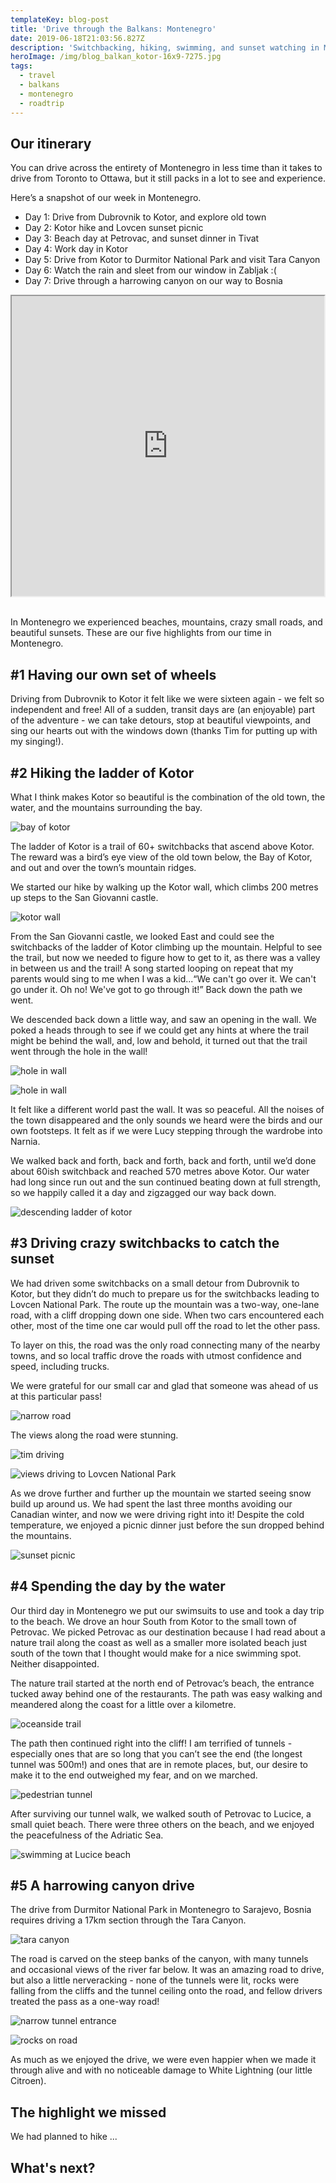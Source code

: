 ```yaml
---
templateKey: blog-post
title: 'Drive through the Balkans: Montenegro'
date: 2019-06-18T21:03:56.827Z
description: 'Switchbacking, hiking, swimming, and sunset watching in Montenegro'
heroImage: /img/blog_balkan_kotor-16x9-7275.jpg
tags:
  - travel
  - balkans
  - montenegro
  - roadtrip
---
```

## Our itinerary

You can drive across the entirety of Montenegro in less time than it takes to drive from Toronto to Ottawa, but it still packs in a lot to see and experience. 

Here’s a snapshot of our week in Montenegro.

* Day 1: Drive from Dubrovnik to Kotor, and explore old town
* Day 2: Kotor hike and Lovcen sunset picnic
* Day 3: Beach day at Petrovac, and sunset dinner in Tivat
* Day 4: Work day in Kotor
* Day 5: Drive from Kotor to Durmitor National Park and visit Tara Canyon
* Day 6: Watch the rain and sleet from our window in Zabljak :(
* Day 7: Drive through a harrowing canyon on our way to Bosnia

<div style="display:flex;justify-content:center;width:100%;">

<iframe src="https://www.google.com/maps/d/embed?mid=1H6YFZ9szU6xVzWgb1AXmy6pQK9yKOysJ" width="640" height="480"></iframe>

</div>

<br>

In Montenegro we experienced beaches, mountains, crazy small roads, and beautiful sunsets. These are our five highlights from our time in Montenegro.

## \#1 Having our own set of wheels

Driving from Dubrovnik to Kotor it felt like we were sixteen again - we felt so independent and free! All of a sudden, transit days are (an enjoyable) part of the adventure - we can take detours, stop at beautiful viewpoints, and sing our hearts out with the windows down (thanks Tim for putting up with my singing!). 

## \#2 Hiking the ladder of Kotor

What I think makes Kotor so beautiful is the combination of the old town, the water, and the mountains surrounding the bay. 

![bay of kotor](/img/blog_balkan_kotor-5x7-6420.jpg "bay of kotor")

The ladder of Kotor is a trail of 60+ switchbacks that ascend above Kotor. The reward was a bird’s eye view of the old town below, the Bay of Kotor, and out and over the town’s mountain ridges. 

We started our hike by walking up the Kotor wall, which climbs 200 metres up steps to the San Giovanni castle. 

![kotor wall](/img/blog_balkan_kotor-5x7-7259.jpg "kotor wall")

From the San Giovanni castle, we looked East and could see the switchbacks of the ladder of Kotor climbing up the mountain. Helpful to see the trail, but now we needed to figure how to get to it, as there was a valley in between us and the trail! A song started looping on repeat that my parents would sing to me when I was a kid...“We can't go over it. We can't go under it. Oh no! We've got to go through it!” Back down the path we went. 

We descended back down a little way, and saw an opening in the wall. We poked a heads through to see if we could get any hints at where the trail might be behind the wall, and, low and behold, it turned out that the trail went through the hole in the wall!

![hole in wall](/img/blog_balkan_kotor-5x7-6435.jpg "hole in wall")

![hole in wall](/img/blog_balkan_kotor-5x7-6440.jpg "hole in wall")

It felt like a different world past the wall. It was so peaceful. All the noises of the town disappeared and the only sounds we heard were the birds and our own footsteps. It felt as if we were Lucy stepping through the wardrobe into Narnia. 

We walked back and forth, back and forth, back and forth, until we’d done about 60ish switchback and reached 570 metres above Kotor. Our water had long since run out and the sun continued beating down at full strength, so we happily called it a day and zigzagged our way back down.

![descending ladder of kotor](/img/blog_balkan_kotor-5x7-2-2.jpg "descending ladder of kotor")

## \#3 Driving crazy switchbacks to catch the sunset

We had driven some switchbacks on a small detour from Dubrovnik to Kotor, but they didn’t do much to prepare us for the switchbacks leading to Lovcen National Park. The route up the mountain was a two-way, one-lane road, with a cliff dropping down one side. When two cars encountered each other, most of the time one car would pull off the road to let the other pass. 

To layer on this, the road was the only road connecting many of the nearby towns, and so local traffic drove the roads with utmost confidence and speed, including trucks. 

We were grateful for our small car and glad that someone was ahead of us at this particular pass!

![narrow road](/img/blog_balkan_lovecen-16x9-5469.jpg "narrow road")

The views along the road were stunning.

![tim driving](/img/blog_balkan_lovecen-16x9-5461.jpg "tim driving")

![views driving to Lovcen National Park](/img/blog_balkan_lovecen-16x9-5475.jpg "views driving to Lovcen National Park")

As we drove further and further up the mountain we started seeing snow build up around us. We had spent the last three months avoiding our Canadian winter, and now we were driving right into it! Despite the cold temperature, we enjoyed a picnic dinner just before the sun dropped behind the mountains.

![sunset picnic](/img/blog_balkan_lovecen-5x7-7333.jpg "sunset picnic")

## \#4 Spending the day by the water

Our third day in Montenegro we put our swimsuits to use and took a day trip to the beach. We drove an hour South from Kotor to the small town of Petrovac. We picked Petrovac as our destination because I had read about a nature trail along the coast as well as a smaller more isolated beach just south of the town that I thought would make for a nice swimming spot. Neither disappointed.

The nature trail started at the north end of Petrovac’s beach, the entrance tucked away behind one of the restaurants. The path was easy walking and meandered along the coast for a little over a kilometre. 

![oceanside trail](/img/blog_balkan_petrovac-5x7-6485.jpg "oceanside trail")

The path then continued right into the cliff! I am terrified of tunnels - especially ones that are so long that you can’t see the end (the longest tunnel was 500m!) and ones that are in remote places, but, our desire to make it to the end outweighed my fear, and on we marched.

![pedestrian tunnel](/img/blog_balkan_petrovac-5x7-6481.jpg "pedestrian tunnel")

After surviving our tunnel walk, we walked south of Petrovac to Lucice, a small quiet beach. There were three others on the beach, and we enjoyed the peacefulness of the Adriatic Sea. 

![swimming at Lucice beach](/img/blog_balkan_petrovac-5x7-6491.jpg "swimming at Lucice beach")

## \#5 A harrowing canyon drive

The drive from Durmitor National Park in Montenegro to Sarajevo, Bosnia requires driving a 17km section through the Tara Canyon. 

![tara canyon](/img/blog_balkan_canyon-5x7-6650.jpg "tara canyon")

The road is carved on the steep banks of the canyon, with many tunnels and occasional views of the river far below. It was an amazing road to drive, but also a little nerveracking - none of the tunnels were lit, rocks were falling from the cliffs and the tunnel ceiling onto the road, and fellow drivers treated the pass as a one-way road!

![narrow tunnel entrance](/img/blog_balkan_canyon-16x9-3.jpg "narrow tunnel entrance")

![rocks on road](/img/blog_balkan_canyon-16x9-.jpg "rocks on road")

As much as we enjoyed the drive, we were even happier when we made it through alive and with no noticeable damage to White Lightning (our little Citroen).

## The highlight we missed

We had planned to hike ...

## What's next?

